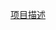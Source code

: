 [项目描述](https://edenhi.github.io/TechEdenNotes/posts/%E6%9C%AC%E7%AB%99%E8%AF%A6%E6%83%85/%E7%AE%80%E4%BB%8B/%E5%9F%BA%E6%9C%AC%E4%BF%A1%E6%81%AF.html)

